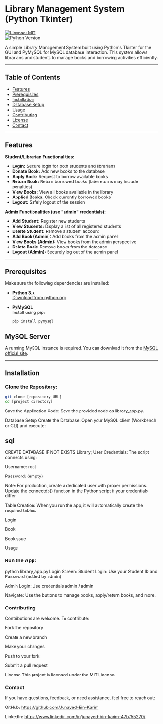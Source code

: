 # Library Management System (Python Tkinter)

[![License: MIT](https://img.shields.io/badge/License-MIT-yellow.svg)](https://opensource.org/licenses/MIT)  
![Python Version](https://img.shields.io/badge/python-3.x-blue.svg)

A simple Library Management System built using Python's Tkinter for the GUI and PyMySQL for MySQL database interaction. This system allows librarians and students to manage books and borrowing activities efficiently.

---

## Table of Contents

- [Features](#features)  
- [Prerequisites](#prerequisites)  
- [Installation](#installation)  
- [Database Setup](#database-setup)  
- [Usage](#usage)  
- [Contributing](#contributing)  
- [License](#license)  
- [Contact](#contact)  

---

## Features

**Student/Librarian Functionalities:**

- **Login:** Secure login for both students and librarians  
- **Donate Book:** Add new books to the database  
- **Apply Book:** Request to borrow available books  
- **Return Book:** Return borrowed books (late returns may include penalties)  
- **View Books:** View all books available in the library  
- **Applied Books:** Check currently borrowed books  
- **Logout:** Safely logout of the session  

**Admin Functionalities (use "admin" credentials):**

- **Add Student:** Register new students  
- **View Students:** Display a list of all registered students  
- **Delete Student:** Remove a student account  
- **Add Book (Admin):** Add books from the admin panel  
- **View Books (Admin):** View books from the admin perspective  
- **Delete Book:** Remove books from the database  
- **Logout (Admin):** Securely log out of the admin panel  

---

## Prerequisites

Make sure the following dependencies are installed:

- **Python 3.x**  
  [Download from python.org](https://www.python.org/downloads/)

- **PyMySQL**  
  Install using pip:  
  ```bash
  pip install pymysql
## MySQL Server

A running MySQL instance is required. You can download it from the [MySQL official site](https://dev.mysql.com/downloads/).

---

## Installation

### Clone the Repository:
```bash
git clone [repository URL]
cd [project directory]
```
Save the Application Code:
Save the provided code as library_app.py.

Database Setup
Create the Database:
Open your MySQL client (Workbench or CLI) and execute:

## sql

CREATE DATABASE IF NOT EXISTS Library;
User Credentials:
The script connects using:

Username: root

Password: (empty)

Note: For production, create a dedicated user with proper permissions.
Update the connectdb() function in the Python script if your credentials differ.

Table Creation:
When you run the app, it will automatically create the required tables:

Login

Book

BookIssue

Usage

### Run the App:
python library_app.py
Login Screen:
Student Login: Use your Student ID and Password (added by admin)

Admin Login: Use credentials admin / admin

Navigate:
Use the buttons to manage books, apply/return books, and more.

###   Contributing
Contributions are welcome. To contribute:

Fork the repository

Create a new branch

Make your changes

Push to your fork

Submit a pull request

License
This project is licensed under the MIT License.

### Contact
If you have questions, feedback, or need assistance, feel free to reach out:

GitHub: https://github.com/Junayed-Bin-Karim

LinkedIn: https://www.linkedin.com/in/junayed-bin-karim-47b755270/
